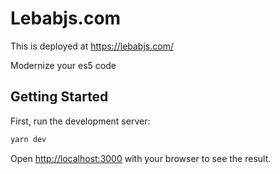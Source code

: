 # Lebabjs.com

This is deployed at https://lebabjs.com/

Modernize your es5 code

## Getting Started

First, run the development server:

```bash
yarn dev
```

Open [http://localhost:3000](http://localhost:3000) with your browser to see the result.